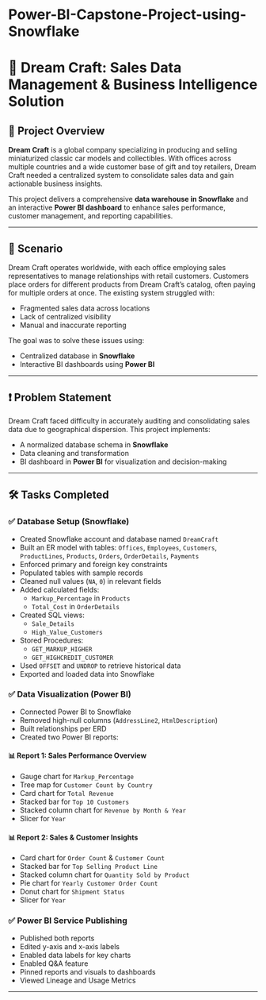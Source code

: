 # Power-BI-Capstone-Project-using-Snowflake

# 🚗 Dream Craft: Sales Data Management & Business Intelligence Solution

## 📘 Project Overview

**Dream Craft** is a global company specializing in producing and selling miniaturized classic car models and collectibles. With offices across multiple countries and a wide customer base of gift and toy retailers, Dream Craft needed a centralized system to consolidate sales data and gain actionable business insights.

This project delivers a comprehensive **data warehouse in Snowflake** and an interactive **Power BI dashboard** to enhance sales performance, customer management, and reporting capabilities.

---

## 🧩 Scenario

Dream Craft operates worldwide, with each office employing sales representatives to manage relationships with retail customers. Customers place orders for different products from Dream Craft’s catalog, often paying for multiple orders at once. The existing system struggled with:
- Fragmented sales data across locations
- Lack of centralized visibility
- Manual and inaccurate reporting

The goal was to solve these issues using:
- Centralized database in **Snowflake**
- Interactive BI dashboards using **Power BI**

---

## ❗ Problem Statement

Dream Craft faced difficulty in accurately auditing and consolidating sales data due to geographical dispersion. This project implements:
- A normalized database schema in **Snowflake**
- Data cleaning and transformation
- BI dashboard in **Power BI** for visualization and decision-making

---

## 🛠️ Tasks Completed

### ✅ Database Setup (Snowflake)
- Created Snowflake account and database named `DreamCraft`
- Built an ER model with tables: `Offices`, `Employees`, `Customers`, `ProductLines`, `Products`, `Orders`, `OrderDetails`, `Payments`
- Enforced primary and foreign key constraints
- Populated tables with sample records
- Cleaned null values (`NA`, `0`) in relevant fields
- Added calculated fields:
  - `Markup_Percentage` in `Products`
  - `Total_Cost` in `OrderDetails`
- Created SQL views:
  - `Sale_Details`
  - `High_Value_Customers`
- Stored Procedures:
  - `GET_MARKUP_HIGHER`
  - `GET_HIGHCREDIT_CUSTOMER`
- Used `OFFSET` and `UNDROP` to retrieve historical data
- Exported and loaded data into Snowflake

### ✅ Data Visualization (Power BI)
- Connected Power BI to Snowflake
- Removed high-null columns (`AddressLine2`, `HtmlDescription`)
- Built relationships per ERD
- Created two Power BI reports:

#### 📊 Report 1: Sales Performance Overview
- Gauge chart for `Markup_Percentage`
- Tree map for `Customer Count by Country`
- Card chart for `Total Revenue`
- Stacked bar for `Top 10 Customers`
- Stacked column chart for `Revenue by Month & Year`
- Slicer for `Year`

#### 📊 Report 2: Sales & Customer Insights
- Card chart for `Order Count` & `Customer Count`
- Stacked bar for `Top Selling Product Line`
- Stacked column chart for `Quantity Sold by Product`
- Pie chart for `Yearly Customer Order Count`
- Donut chart for `Shipment Status`
- Slicer for `Year`

### ✅ Power BI Service Publishing
- Published both reports
- Edited y-axis and x-axis labels
- Enabled data labels for key charts
- Enabled Q&A feature
- Pinned reports and visuals to dashboards
- Viewed Lineage and Usage Metrics

---

